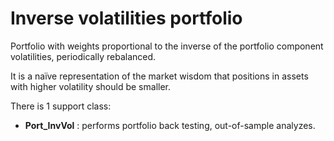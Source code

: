 # Inverse volatilities portfolio

Portfolio with weights proportional to the inverse of the portfolio
component volatilities, periodically rebalanced.

It is a naïve representation
of the market wisdom that positions in assets with higher volatility should be
smaller.


There is 1 support class:

* **Port_InvVol** : performs portfolio back testing, out-of-sample analyzes.
